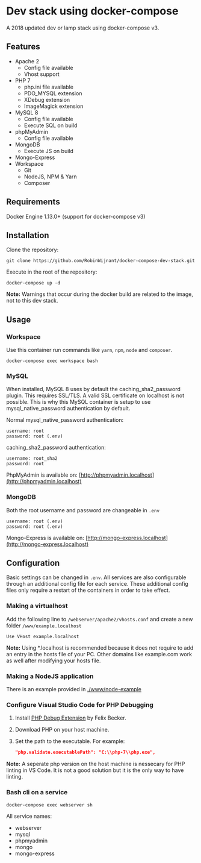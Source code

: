 # Dev stack using docker-compose

A 2018 updated dev or lamp stack using docker-compose v3.

## Features

* Apache 2
    * Config file available
    * Vhost support
* PHP 7
    * php.ini file available
    * PDO_MYSQL extension
    * XDebug extension
    * ImageMagick extension
* MySQL 8
    * Config file available
    * Execute SQL on build
* phpMyAdmin
    * Config file available
* MongoDB
    * Execute JS on build
* Mongo-Express
* Workspace
    * Git
    * NodeJS, NPM & Yarn
    * Composer
## Requirements

Docker Engine 1.13.0+ (support for docker-compose v3)

## Installation

Clone the repository:

```Shell
git clone https://github.com/RobinWijnant/docker-compose-dev-stack.git
```

Execute in the root of the repository:

```Shell
docker-compose up -d
```

**Note:** Warnings that occur during the docker build are related to the image, not to this dev stack.

## Usage

### Workspace

Use this container run commands like `yarn`, `npm`, `node` and `composer`.

```Shell
docker-compose exec workspace bash
```

### MySQL

When installed, MySQL 8 uses by default the caching_sha2_password plugin. This requires SSL/TLS. A valid SSL certificate on localhost is not possible. This is why this MySQL container is setup to use mysql_native_password authentication by default.

Normal mysql_native_password authentication:

```Shell
username: root
password: root (.env)
```

caching_sha2_password authentication:

```Shell
username: root_sha2
password: root
```

PhpMyAdmin is available on: [http://phpmyadmin.localhost](http://phpmyadmin.localhost)

### MongoDB

Both the root username and password are changeable in `.env`

```Shell
username: root (.env)
password: root (.env)
```

Mongo-Express is available on: [http://mongo-express.localhost](http://mongo-express.localhost)

## Configuration

Basic settings can be changed in `.env`. All services are also configurable through an additional config file for each service. These additional config files only require a restart of the containers in order to take effect.

### Making a virtualhost

Add the following line to `/webserver/apache2/vhosts.conf` and create a new folder `/www/example.localhost`

```ApacheConf
Use VHost example.localhost
```

**Note:** Using *.localhost is recommended because it does not require to add an entry in the hosts file of your PC. Other domains like example.com work as well after modifying your hosts file.

### Making a NodeJS application

There is an example provided in [./www/node-example](www/node-example)

### Configure Visual Studio Code for PHP Debugging

1. Install [PHP Debug Extension](https://marketplace.visualstudio.com/items?itemName=felixfbecker.php-debug) by Felix Becker.

2. Download PHP on your host machine.

3. Set the path to the executable. For example:
    ```Json
    "php.validate.executablePath": "C:\\php-7\\php.exe",
    ```

**Note:** A seperate php version on the host machine is nessecary for PHP linting in VS Code. It is not a good solution but it is the only way to have linting.

### Bash cli on a service

```Shell
docker-compose exec webserver sh
```

All service names:

* webserver
* mysql
* phpmyadmin
* mongo
* mongo-express